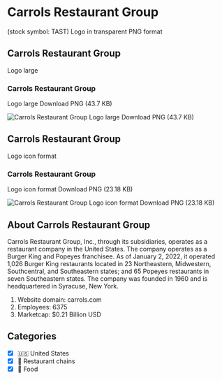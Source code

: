 # Carrols Restaurant Group
 (stock symbol: TAST) Logo in transparent PNG format

## Carrols Restaurant Group
 Logo large

### Carrols Restaurant Group
 Logo large Download PNG (43.7 KB)

![Carrols Restaurant Group
 Logo large Download PNG (43.7 KB)](/img/orig/TAST_BIG-cace0d6e.png)

## Carrols Restaurant Group
 Logo icon format

### Carrols Restaurant Group
 Logo icon format Download PNG (23.18 KB)

![Carrols Restaurant Group
 Logo icon format Download PNG (23.18 KB)](/img/orig/TAST-19d06e4f.png)

## About Carrols Restaurant Group


Carrols Restaurant Group, Inc., through its subsidiaries, operates as a restaurant company in the United States. The company operates as a Burger King and Popeyes franchisee. As of January 2, 2022, it operated 1,026 Burger King restaurants located in 23 Northeastern, Midwestern, Southcentral, and Southeastern states; and 65 Popeyes restaurants in seven Southeastern states. The company was founded in 1960 and is headquartered in Syracuse, New York.

1. Website domain: carrols.com
2. Employees: 6375
3. Marketcap: $0.21 Billion USD


## Categories
- [x] 🇺🇸 United States
- [x] 🍔 Restaurant chains
- [x] 🍴 Food
